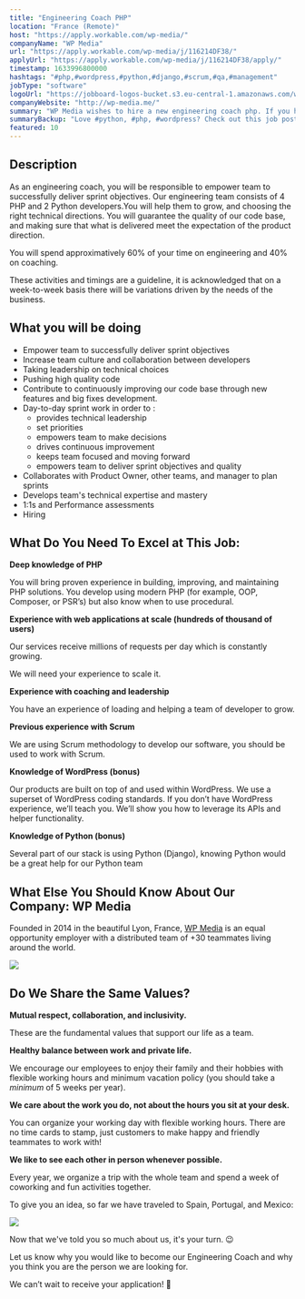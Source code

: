 ```yaml
---
title: "Engineering Coach PHP"
location: "France (Remote)"
host: "https://apply.workable.com/wp-media/"
companyName: "WP Media"
url: "https://apply.workable.com/wp-media/j/116214DF38/"
applyUrl: "https://apply.workable.com/wp-media/j/116214DF38/apply/"
timestamp: 1633996800000
hashtags: "#php,#wordpress,#python,#django,#scrum,#qa,#management"
jobType: "software"
logoUrl: "https://jobboard-logos-bucket.s3.eu-central-1.amazonaws.com/wp-media"
companyWebsite: "http://wp-media.me/"
summary: "WP Media wishes to hire a new engineering coach php. If you have experience with web applications at scale, consider applying."
summaryBackup: "Love #python, #php, #wordpress? Check out this job post!"
featured: 10
---
```


## Description

As an engineering coach, you will be responsible to empower team to successfully deliver sprint objectives. Our engineering team consists of 4 PHP and 2 Python developers.You will help them to grow, and choosing the right technical directions. You will guarantee the quality of our code base, and making sure that what is delivered meet the expectation of the product direction.

You will spend approximatively 60% of your time on engineering and 40% on coaching.

These activities and timings are a guideline, it is acknowledged that on a week-to-week basis there will be variations driven by the needs of the business.

## What you will be doing

*   Empower team to successfully deliver sprint objectives
*   Increase team culture and collaboration between developers
*   Taking leadership on technical choices
*   Pushing high quality code
*   Contribute to continuously improving our code base through new features and big fixes development.
*   Day-to-day sprint work in order to :
    *   provides technical leadership
    *   set priorities
    *   empowers team to make decisions
    *   drives continuous improvement
    *   keeps team focused and moving forward
    *   empowers team to deliver sprint objectives and quality
*   Collaborates with Product Owner, other teams, and manager to plan sprints
*   Develops team's technical expertise and mastery
*   1:1s and Performance assessments
*   Hiring

## What Do You Need To Excel at This Job:

**Deep knowledge of PHP**

You will bring proven experience in building, improving, and maintaining PHP solutions. You develop using modern PHP (for example, OOP, Composer, or PSR’s) but also know when to use procedural.

**Experience with web applications at scale (hundreds of thousand of users)**

Our services receive millions of requests per day which is constantly growing.

We will need your experience to scale it.

**Experience with coaching and leadership**

You have an experience of loading and helping a team of developer to grow.

**Previous experience with Scrum**

We are using Scrum methodology to develop our software, you should be used to work with Scrum.

**Knowledge of WordPress (bonus)**

Our products are built on top of and used within WordPress. We use a superset of WordPress coding standards. If you don’t have WordPress experience, we’ll teach you. We’ll show you how to leverage its APIs and helper functionality.

**Knowledge of Python (bonus)**

Several part of our stack is using Python (Django), knowing Python would be a great help for our Python team

## What Else You Should Know About Our Company: WP Media

Founded in 2014 in the beautiful Lyon, France, [WP Media](http://wp-media.me/) is an equal opportunity employer with a distributed team of +30 teammates living around the world.

![](https://workablehr.s3.amazonaws.com/uploads/photos/12886/aab10eb0b776866386d1147b2467690b.jpg)

## Do We Share the Same Values?

**Mutual respect, collaboration, and inclusivity.**

These are the fundamental values that support our life as a team.

**Healthy balance between work and private life.**

We encourage our employees to enjoy their family and their hobbies with flexible working hours and minimum vacation policy (you should take a _minimum_ of 5 weeks per year).

**We care about the work you do, not about the hours you sit at your desk.**

You can organize your working day with flexible working hours. There are no time cards to stamp, just customers to make happy and friendly teammates to work with!

**We like to see each other in person whenever possible.**

Every year, we organize a trip with the whole team and spend a week of coworking and fun activities together.

To give you an idea, so far we have traveled to Spain, Portugal, and Mexico:

![](https://workablehr.s3.amazonaws.com/uploads/photos/12886/cd168b3f16d7b68196cdbf5baa833938.jpg)

Now that we've told you so much about us, it's your turn. 😉

Let us know why you would like to become our Engineering Coach and why you think you are the person we are looking for.

We can’t wait to receive your application! 🌟
